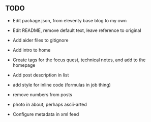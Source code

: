 ## TODO

- Edit package.json, from eleventy base blog to my own
- Edit README, remove default text, leave reference to original
- Add aider files to gitignore

- Add intro to home
- Create tags for the focus quest, technical notes, and add to the homepage
- Add post description in list
- add style for inline code (formulas in job thing)
- remove numbers from posts
- photo in about, perhaps ascii-arted
- Configure metadata in xml feed
